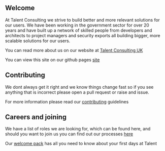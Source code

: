 ## Welcome

At Talent Consulting we strive to build better and more relevant solutions for our users. We have been working 
in the government sector for over 20 years and have built up a network of skilled people from developers and architects to 
project managers and security exports all building bigger, more scalable solutions for our users.

You can read more about us on our website at [Talent Consulting UK](http://www.talentconsulting.uk)

You can view this site on our github pages [site](http://www.talentconsulting.github.io) 

## Contributing

We dont always get it right and we know things change fast so if you see anything that is incorrect
 please open a pull request or raise and issue.

For more information please read our [contributing](./handbook/guides/contrubuting.md) guidelines 

## Careers and joining

We have a list of roles we are looking for, which can be found here, and should you want to join us 
you can find out our processes [here](./handbook/guides/joining.md)

Our [welcome pack](./handbook/guides/welcome.md) has all you need to know about your first days at Talent

[comment]: <> (## Our policies)

[comment]: <> (We strongly believe that treating you, our clients and employees with respect and equal opportunities is the cornerstone)

[comment]: <> (of a successful company.)

[comment]: <> (We have strong ethics on this area of our busines. You can read more [here]&#40;./handbook/guides/policies.md&#41;)